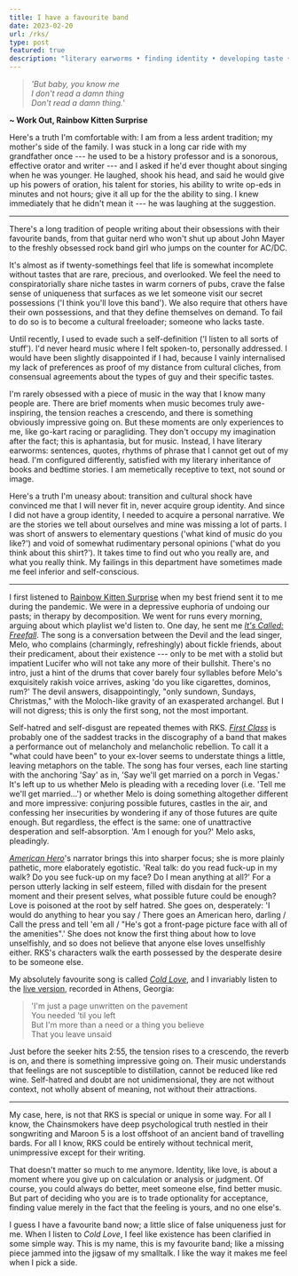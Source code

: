```yaml
---
title: I have a favourite band
date: 2023-02-20
url: /rks/
type: post
featured: true
description: "literary earworms • finding identity • developing taste • rainbow kitten surprise • self-loathing"
---
```

> *'But baby, you know me*\
> *I don't read a damn thing*\
> *Don't read a damn thing.*'

**~ Work Out, Rainbow Kitten Surprise**

Here's a truth I'm comfortable with: I am from a less ardent tradition; my mother's side of the family. I was stuck in a long car ride with my grandfather once --- he used to be a history professor and is a sonorous, effective orator and writer --- and I asked if he'd ever thought about singing when he was younger. He laughed, shook his head, and said he would give up his powers of oration, his talent for stories, his ability to write op-eds in minutes and not hours; give it all up for the the ability to sing. I knew immediately that he didn't mean it --- he was laughing at the suggestion.

___

There's a long tradition of people writing about their obsessions with their favourite bands, from that guitar nerd who won't shut up about John Mayer to the freshly obsessed rock band girl who jumps on the counter for AC/DC. 

It's almost as if twenty-somethings feel that life is somewhat incomplete without tastes that are rare, precious, and overlooked. We feel the need to conspiratorially share niche tastes in warm corners of pubs, crave the false sense of uniqueness that surfaces as we let someone visit our secret possessions ('I think you'll love this band'). We also require that others have their own possessions, and that they define themselves on demand. To fail to do so is to become a cultural freeloader; someone who lacks taste. 

Until recently, I used to evade such a self-definition ('I listen to all sorts of stuff'). I'd never heard music where I felt spoken-to, personally addressed. I would have been slightly disappointed if I had, because I vainly internalised my lack of preferences as proof of my distance from cultural cliches, from consensual agreements about the types of guy and their specific tastes.

I'm rarely obsessed with a piece of music in the way that I know many people are. There are brief moments when music becomes truly awe-inspiring, the tension reaches a crescendo, and there is something obviously impressive going on. But these moments are only experiences to me, like go-kart racing or paragliding. They don't occupy my imagination after the fact; this is aphantasia, but for music. Instead, I have literary earworms: sentences, quotes, rhythms of phrase that I cannot get out of my head. I'm configured differently, satisfied with my literary inheritance of books and bedtime stories. I am memetically receptive to text, not sound or image.

Here's a truth I'm uneasy about: transition and cultural shock have convinced me that I will never fit in, never acquire group identity. And since I did not have a group identity, I needed to acquire a personal narrative. We are the stories we tell about ourselves and mine was missing a lot of parts. I was short of answers to elementary questions ('what kind of music do you like?') and void of somewhat rudimentary personal opinions ('what do you think about this shirt?'). It takes time to find out who you really are, and what you really think. My failings in this department have sometimes made me feel inferior and self-conscious.

___ 

I first listened to [Rainbow Kitten Surprise](https://en.wikipedia.org/wiki/Rainbow_Kitten_Surprise) when my best friend sent it to me during the pandemic. We were in a depressive euphoria of undoing our pasts; in therapy by decomposition. We went for runs every morning, arguing about which playlist we'd listen to. One day, he sent me [*It's Called: Freefall*](https://www.youtube.com/watch?v=U2WDdccgaDY). The song is a conversation between the Devil and the lead singer, Melo, who complains (charmingly, refreshingly) about fickle friends, about their predicament, about their existence --- only to be met with a stolid but impatient Lucifer who will not take any more of their bullshit. There's no intro, just a hint of the drums that cover barely four syllables before Melo's exquisitely rakish voice arrives, asking 'do you like cigarettes, dominos, rum?' The devil answers, disappointingly, "only sundown, Sundays, Christmas," with the Moloch-like gravity of an exasperated archangel. But I will not digress; this is only the first song, not the most important.

Self-hatred and self-disgust are repeated themes with RKS. [*First Class*](https://www.youtube.com/watch?v=bkM8S8RdoPk) is probably one of the saddest tracks in the discography of a band that makes a performance out of melancholy and melancholic rebellion. To call it a "what could have been" to your ex-lover seems to understate things a little, leaving metaphors on the table. The song has four verses, each line starting with the anchoring 'Say' as in, 'Say we'll get married on a porch in Vegas.' It's left up to us whether Melo is pleading with a receding lover (i.e. 'Tell me we'll get married...') or whether Melo is doing something altogether different and more impressive: conjuring possible futures, castles in the air, and confessing her insecurities by wondering if any of those futures are quite enough. But regardless, the effect is the same: one of unattractive desperation and self-absorption. 'Am I enough for you?' Melo asks, pleadingly.

[*American Hero*](https://www.youtube.com/watch?v=WfoU6-lZFdw)'s narrator brings this into sharper focus; she is more plainly pathetic, more elaborately egotistic. 'Real talk: do you read fuck-up in my walk? Do you see fuck-up on my face? Do I mean anything at all?' For a person utterly lacking in self esteem, filled with disdain for the present moment and their present selves, what possible future could be enough? Love is poisoned at the root by self hatred. She goes on, desperately: 'I would do anything to hear you say / There goes an American hero, darling / Call the press and tell 'em all / "He's got a front-page picture face with all of the amenities".' She does not know the first thing about how to love unselfishly, and so does not believe that anyone else loves unselfishly either. RKS's characters walk the earth possessed by the desperate desire to be someone else.

My absolutely favourite song is called [*Cold Love*](https://www.youtube.com/watch?v=fL46O261Z5U), and I invariably listen to the [live version](https://www.youtube.com/watch?v=lVEdMHnedFM), recorded in Athens, Georgia:

> 'I'm just a page unwritten on the pavement\
> You needed 'til you left\
> But I'm more than a need or a thing you believe\
> That you leave unsaid

Just before the seeker hits 2:55, the tension rises to a crescendo, the reverb is on, and there is something impressive going on. Their music understands that feelings are not susceptible to distillation, cannot be reduced like red wine. Self-hatred and doubt are not unidimensional, they are not without context, not wholly absent of meaning, not without their attractions.

___

My case, here, is not that RKS is special or unique in some way. For all I know, the Chainsmokers have deep psychological truth nestled in their songwriting and Maroon 5 is a lost offshoot of an ancient band of travelling bards. For all I know, RKS could be entirely without technical merit, unimpressive except for their writing.

That doesn't matter so much to me anymore. Identity, like love, is about a moment where you give up on calculation or analysis or judgment. Of course, you could always do better, meet someone else, find better music. But part of deciding who you are is to trade optionality for acceptance, finding value merely in the fact that the feeling is yours, and no one else's.

I guess I have a favourite band now; a little slice of false uniqueness just for me. When I listen to *Cold Love*, I feel like existence has been clarified in some simple way. This is my name, this is my favourite band; like a missing piece jammed into the jigsaw of my smalltalk. I like the way it makes me feel when I pick a side.

